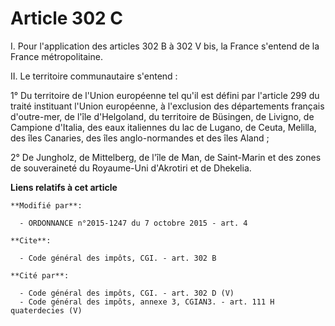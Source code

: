 # Article 302 C

I. Pour l'application des articles 302 B à 302 V bis, la France s'entend de la France métropolitaine. 

II. Le territoire communautaire s'entend : 

1° Du territoire de l'Union européenne tel qu'il est défini par l'article 299 du traité instituant l'Union européenne, à
l'exclusion des départements français d'outre-mer, de l'île d'Helgoland, du territoire de Büsingen, de Livigno, de Campione
d'Italia, des eaux italiennes du lac de Lugano, de Ceuta, Melilla, des îles Canaries, des îles anglo-normandes et des îles
Aland ; 

2° De Jungholz, de Mittelberg, de l'île de Man, de Saint-Marin et des zones de souveraineté du Royaume-Uni d'Akrotiri et de
Dhekelia.

**Liens relatifs à cet article**

	**Modifié par**:

	  - ORDONNANCE n°2015-1247 du 7 octobre 2015 - art. 4

	**Cite**:

	  - Code général des impôts, CGI. - art. 302 B

	**Cité par**:

	  - Code général des impôts, CGI. - art. 302 D (V)
	  - Code général des impôts, annexe 3, CGIAN3. - art. 111 H quaterdecies (V)
